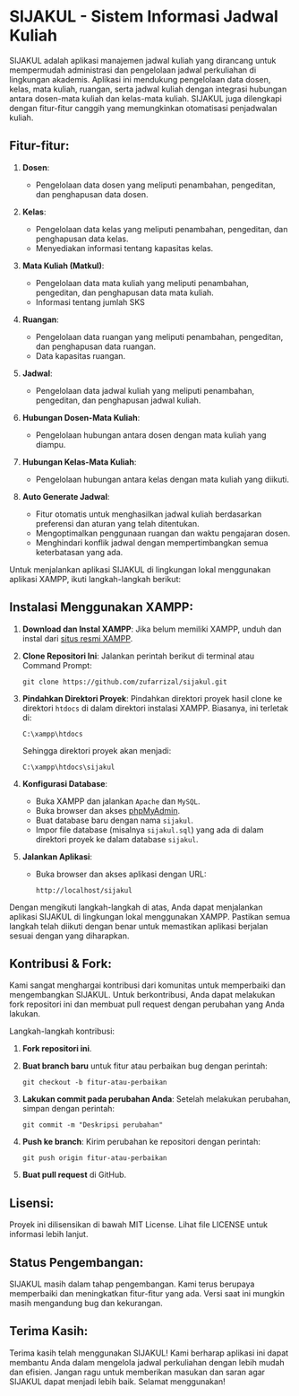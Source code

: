 # SIJAKUL - Sistem Informasi Jadwal Kuliah

SIJAKUL adalah aplikasi manajemen jadwal kuliah yang dirancang untuk mempermudah administrasi dan pengelolaan jadwal perkuliahan di lingkungan akademis. Aplikasi ini mendukung pengelolaan data dosen, kelas, mata kuliah, ruangan, serta jadwal kuliah dengan integrasi hubungan antara dosen-mata kuliah dan kelas-mata kuliah. SIJAKUL juga dilengkapi dengan fitur-fitur canggih yang memungkinkan otomatisasi penjadwalan kuliah.

## Fitur-fitur:

1. **Dosen**:

    - Pengelolaan data dosen yang meliputi penambahan, pengeditan, dan penghapusan data dosen.

2. **Kelas**:

    - Pengelolaan data kelas yang meliputi penambahan, pengeditan, dan penghapusan data kelas.
    - Menyediakan informasi tentang kapasitas kelas.

3. **Mata Kuliah (Matkul)**:

    - Pengelolaan data mata kuliah yang meliputi penambahan, pengeditan, dan penghapusan data mata kuliah.
    - Informasi tentang jumlah SKS

4. **Ruangan**:

    - Pengelolaan data ruangan yang meliputi penambahan, pengeditan, dan penghapusan data ruangan.
    - Data kapasitas ruangan.

5. **Jadwal**:

    - Pengelolaan data jadwal kuliah yang meliputi penambahan, pengeditan, dan penghapusan jadwal kuliah.

6. **Hubungan Dosen-Mata Kuliah**:

    - Pengelolaan hubungan antara dosen dengan mata kuliah yang diampu.

7. **Hubungan Kelas-Mata Kuliah**:

    - Pengelolaan hubungan antara kelas dengan mata kuliah yang diikuti.

8. **Auto Generate Jadwal**:
    - Fitur otomatis untuk menghasilkan jadwal kuliah berdasarkan preferensi dan aturan yang telah ditentukan.
    - Mengoptimalkan penggunaan ruangan dan waktu pengajaran dosen.
    - Menghindari konflik jadwal dengan mempertimbangkan semua keterbatasan yang ada.

Untuk menjalankan aplikasi SIJAKUL di lingkungan lokal menggunakan aplikasi XAMPP, ikuti langkah-langkah berikut:

## Instalasi Menggunakan XAMPP:

1. **Download dan Instal XAMPP**:
   Jika belum memiliki XAMPP, unduh dan instal dari [situs resmi XAMPP](https://www.apachefriends.org/index.html).

2. **Clone Repositori Ini**:
   Jalankan perintah berikut di terminal atau Command Prompt:

    ```
    git clone https://github.com/zufarrizal/sijakul.git
    ```

3. **Pindahkan Direktori Proyek**:
   Pindahkan direktori proyek hasil clone ke direktori `htdocs` di dalam direktori instalasi XAMPP. Biasanya, ini terletak di:

    ```
    C:\xampp\htdocs
    ```

    Sehingga direktori proyek akan menjadi:

    ```
    C:\xampp\htdocs\sijakul
    ```

4. **Konfigurasi Database**:

    - Buka XAMPP dan jalankan `Apache` dan `MySQL`.
    - Buka browser dan akses [phpMyAdmin](http://localhost/phpmyadmin).
    - Buat database baru dengan nama `sijakul`.
    - Impor file database (misalnya `sijakul.sql`) yang ada di dalam direktori proyek ke dalam database `sijakul`.

5. **Jalankan Aplikasi**:
    - Buka browser dan akses aplikasi dengan URL:
        ```
        http://localhost/sijakul
        ```

Dengan mengikuti langkah-langkah di atas, Anda dapat menjalankan aplikasi SIJAKUL di lingkungan lokal menggunakan XAMPP. Pastikan semua langkah telah diikuti dengan benar untuk memastikan aplikasi berjalan sesuai dengan yang diharapkan.

## Kontribusi & Fork:

Kami sangat menghargai kontribusi dari komunitas untuk memperbaiki dan mengembangkan SIJAKUL. Untuk berkontribusi, Anda dapat melakukan fork repositori ini dan membuat pull request dengan perubahan yang Anda lakukan.

Langkah-langkah kontribusi:

1. **Fork repositori ini**.
2. **Buat branch baru** untuk fitur atau perbaikan bug dengan perintah:

    ```
    git checkout -b fitur-atau-perbaikan
    ```

3. **Lakukan commit pada perubahan Anda**:
   Setelah melakukan perubahan, simpan dengan perintah:

    ```
    git commit -m "Deskripsi perubahan"
    ```

4. **Push ke branch**:
   Kirim perubahan ke repositori dengan perintah:

    ```
    git push origin fitur-atau-perbaikan
    ```

5. **Buat pull request** di GitHub.

## Lisensi:

Proyek ini dilisensikan di bawah MIT License. Lihat file LICENSE untuk informasi lebih lanjut.

## Status Pengembangan:

SIJAKUL masih dalam tahap pengembangan. Kami terus berupaya memperbaiki dan meningkatkan fitur-fitur yang ada. Versi saat ini mungkin masih mengandung bug dan kekurangan.

## Terima Kasih:

Terima kasih telah menggunakan SIJAKUL! Kami berharap aplikasi ini dapat membantu Anda dalam mengelola jadwal perkuliahan dengan lebih mudah dan efisien. Jangan ragu untuk memberikan masukan dan saran agar SIJAKUL dapat menjadi lebih baik. Selamat menggunakan!
